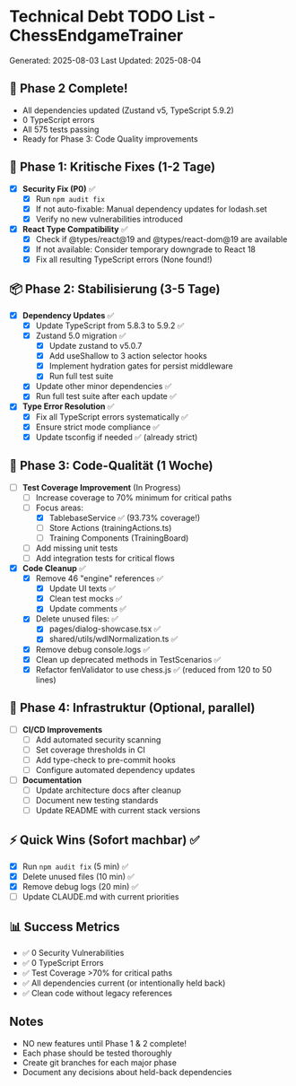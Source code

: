 # Technical Debt TODO List - ChessEndgameTrainer

Generated: 2025-08-03
Last Updated: 2025-08-04

## 🎉 Phase 2 Complete!

- All dependencies updated (Zustand v5, TypeScript 5.9.2)
- 0 TypeScript errors
- All 575 tests passing
- Ready for Phase 3: Code Quality improvements

## 🚨 Phase 1: Kritische Fixes (1-2 Tage)

- [x] **Security Fix (P0)** ✅
  - [x] Run `npm audit fix`
  - [x] If not auto-fixable: Manual dependency updates for lodash.set
  - [x] Verify no new vulnerabilities introduced

- [x] **React Type Compatibility** ✅
  - [x] Check if @types/react@19 and @types/react-dom@19 are available
  - [x] If not available: Consider temporary downgrade to React 18
  - [x] Fix all resulting TypeScript errors (None found!)

## 📦 Phase 2: Stabilisierung (3-5 Tage)

- [x] **Dependency Updates** ✅
  - [x] Update TypeScript from 5.8.3 to 5.9.2 ✅
  - [x] Zustand 5.0 migration ✅
    - [x] Update zustand to v5.0.7
    - [x] Add useShallow to 3 action selector hooks
    - [x] Implement hydration gates for persist middleware
    - [x] Run full test suite
  - [x] Update other minor dependencies ✅
  - [x] Run full test suite after each update ✅

- [x] **Type Error Resolution** ✅
  - [x] Fix all TypeScript errors systematically ✅
  - [x] Ensure strict mode compliance ✅
  - [x] Update tsconfig if needed ✅ (already strict)

## 🧪 Phase 3: Code-Qualität (1 Woche)

- [ ] **Test Coverage Improvement** (In Progress)
  - [ ] Increase coverage to 70% minimum for critical paths
  - [ ] Focus areas:
    - [x] TablebaseService ✅ (93.73% coverage!)
    - [ ] Store Actions (trainingActions.ts)
    - [ ] Training Components (TrainingBoard)
  - [ ] Add missing unit tests
  - [ ] Add integration tests for critical flows

- [x] **Code Cleanup** ✅
  - [x] Remove 46 "engine" references ✅
    - [x] Update UI texts ✅
    - [x] Clean test mocks ✅
    - [x] Update comments ✅
  - [x] Delete unused files: ✅
    - [x] pages/dialog-showcase.tsx ✅
    - [x] shared/utils/wdlNormalization.ts ✅
  - [x] Remove debug console.logs ✅
  - [x] Clean up deprecated methods in TestScenarios ✅
  - [x] Refactor fenValidator to use chess.js ✅ (reduced from 120 to 50 lines)

## 🔧 Phase 4: Infrastruktur (Optional, parallel)

- [ ] **CI/CD Improvements**
  - [ ] Add automated security scanning
  - [ ] Set coverage thresholds in CI
  - [ ] Add type-check to pre-commit hooks
  - [ ] Configure automated dependency updates

- [ ] **Documentation**
  - [ ] Update architecture docs after cleanup
  - [ ] Document new testing standards
  - [ ] Update README with current stack versions

## ⚡ Quick Wins (Sofort machbar) ✅

- [x] Run `npm audit fix` (5 min) ✅
- [x] Delete unused files (10 min) ✅
- [x] Remove debug logs (20 min) ✅
- [ ] Update CLAUDE.md with current priorities

## 📊 Success Metrics

- ✅ 0 Security Vulnerabilities
- ✅ 0 TypeScript Errors
- ✅ Test Coverage >70% for critical paths
- ✅ All dependencies current (or intentionally held back)
- ✅ Clean code without legacy references

## Notes

- NO new features until Phase 1 & 2 complete!
- Each phase should be tested thoroughly
- Create git branches for each major phase
- Document any decisions about held-back dependencies
